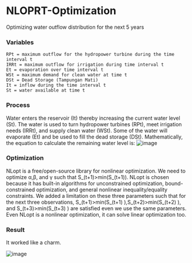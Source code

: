 # NLOPRT-Optimization
Optimizing water outflow distribution for the next 5 years

### Variables
	RPt = maximum outflow for the hydropower turbine during the time interval t
	IRRt = maximum outflow for irrigation during time interval t
	Et = evaporation over time interval t
	WSt = maximum demand for clean water at time t
	DSt = Dead Storage (Tampungan Mati)
	It = inflow during the time interval t
	St = water available at time t

### Process
Water enters the reservoir (It) thereby increasing the current water level (St). The water is used to turn hydropower turbines (RPt), meet irrigation needs (IRRt), and supply clean water (WSt). Some of the water will evaporate (Et) and be used to fill the dead storage (DSt). Mathematically, the equation to calculate the remaining water level is:
![image](https://user-images.githubusercontent.com/48485276/198865721-8808bb5a-9c5a-40e1-ae43-0091526af693.png)

### Optimization
NLopt is a free/open-source library for nonlinear optimization. We need to optimize α,β, and γ such that S_(t+1)>min⁡(S_(t+1)). NLopt is chosen because it has built-in algorithms for unconstrained optimization, bound-constrained optimization, and general nonlinear inequality/equality constraints. We added a limitation on these three parameters such that for the next three observations, S_(t+1)>min⁡(S_(t+1) ),S_(t+2)>min⁡(S_(t+2) ), and S_(t+3)>min⁡(S_(t+3) ) are satisfied even we use the same parameters. Even NLopt is a nonlinear optimization, it can solve linear optimization too.

### Result
It worked like a charm.

![image](https://user-images.githubusercontent.com/48485276/198867182-f8a79d5a-0da4-4b51-8923-f6f5594441dc.png)




